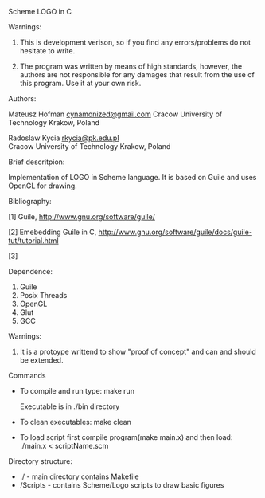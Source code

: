 Scheme LOGO in C

Warnings: 

1. This is development verison, so if you find any errors/problems do not hesitate to write.

2. The program was written by means of high standards, however, the authors are not responsible for any damages that result from the use of this program. Use it at your own risk.



Authors:

Mateusz Hofman
cynamonized@gmail.com
Cracow University of Technology
Krakow, Poland


Radoslaw Kycia
rkycia@pk.edu.pl                       
Cracow University of Technology
Krakow, Poland


Brief descritpion:

Implementation of LOGO in Scheme language. It is based on Guile and uses OpenGL for drawing. 

Bibliography:

[1] Guile, http://www.gnu.org/software/guile/

[2] Emebedding Guile in C, http://www.gnu.org/software/guile/docs/guile-tut/tutorial.html

[3] 



Dependence:

1. Guile
2. Posix Threads
3. OpenGL
4. Glut
5. GCC

Warnings:
1. It is a protoype writtend to show "proof of concept" and can and should be extended.


Commands

- To compile and run type: make run 
  
  Executable is in ./bin directory

- To clean executables: make clean

- To load script first compile program(make main.x) and then load: ./main.x < scriptName.scm




Directory structure:

 - ./ - main directory contains Makefile
 - /Scripts - contains Scheme/Logo scripts to draw basic figures


